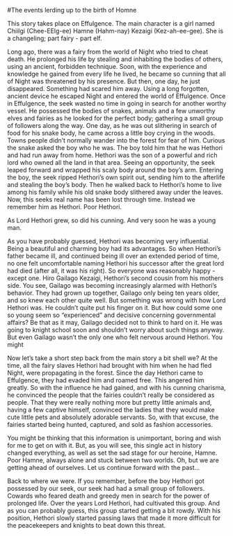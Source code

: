 #The events lerding up to the birth of Homne

This story takes place on Effulgence. The main character is a girl named Chiilgi (Chee-EElg-ee) Hamne (Hahm-nay) Kezaigi (Kez-ah-ee-gee). She is a changeling; part fairy - part elf.

Long ago, there was a fairy from the world of Night who tried to cheat death. He prolonged his life by stealing and inhabiting the bodies of others, using an ancient, forbidden technique. Soon, with the experience and knowledge he gained from every life he lived, he became so cunning that all of Night was threatened by his presence. But then, one day, he just disappeared. Something had scared him away. Using a long forgotten, ancient device he escaped Night and entered the world of Effulgence. Once in Effulgence, the seek wasted no time in going in search for another worthy vessel. He possessed the bodies of snakes, animals and a few unworthy elves and fairies as he looked for the perfect body; gathering a small group of followers along the way. One day, as he was out slithering in search of food for his snake body, he came across a little boy crying in the woods. Towns people didn’t normally wander into the forest for fear of him. Curious the snake asked the boy who he was. The boy told him that he was Hethori and had run away from home. Hethori was the son of a powerful and rich lord who owned all the land in that area. Seeing an opportunity, the seek leaped forward and wrapped his scaly body around the boy’s arm. Entering the boy, the seek ripped Hethori’s own spirit out, sending him to the afterlife and stealing the boy’s body. Then he walked back to Hethori’s home to live among his family while his old snake body slithered away under the leaves. Now, this seeks real name has been lost through time. Instead we remember him as Hethori. Poor Hethori.

As Lord Hethori grew, so did his cunning. And very soon he was a young man.

As you have probably guessed, Hethori was becoming very influential. Being a beautiful and charming boy had its advantages. So when Hethori’s father became ill, and continued being ill over an extended period of time, no one felt uncomfortable naming Hethori his successor after the great lord had died (after all, it was his right). So everyone was reasonably happy - except one. Hiro Gailago Kezaigi, Hethori’s second cousin from his mothers side. You see, Gailago was becoming increasingly alarmed with Hethori’s behavior. They had grown up together, Gailago only being ten years older, and so knew each other quite well. But something was wrong with how Lord Hethori was. He couldn’t quite put his finger on it. But how could some one so young seem so “experienced” and decisive concerning governmental affairs? Be that as it may, Gailago decided not to think to hard on it. He was going to knight school soon and shouldn’t worry about such things anyway. But even Gailago wasn’t the only one who felt nervous around Hethori. You might 

Now let’s take a short step back from the main story a bit shell we? At the time, all the fairy slaves Hethori had brought with him when he had fled Night, were propagating in the forest. Since the day Hethori came to Effulgence, they had evaded him and roamed free. This angered him greatly. So with the influence he had gained, and with his cunning charisma, he convinced the people that the fairies couldn’t really be considered as people. That they were really nothing more but pretty little animals and, having a few captive himself, convinced the ladies that they would make cute little pets and absolutely adorable servants. So, with that excuse, the fairies started being hunted, captured, and sold as fashion accessories.

You might be thinking that this information is unimportant, boring and wish for me to get on with it. But, as you will see, this single act in history changed everything, as well as set the sad stage for our heroine, Hamne. Poor Hamne, always alone and stuck between two worlds. Oh, but we are getting ahead of ourselves. Let us continue forward with the past...

Back to where we were. If you remember, before the boy Hethori got possessed by our seek, our seek had had a small group of followers. Cowards who feared death and greedy men in search for the power of prolonged life. Over the years Lord Hethori, had cultivated this group. And as you can probably guess, this group started getting a bit rowdy. With his position, Hethori slowly started passing laws that made it more difficult for the peacekeepers and knights to beat down this threat.

